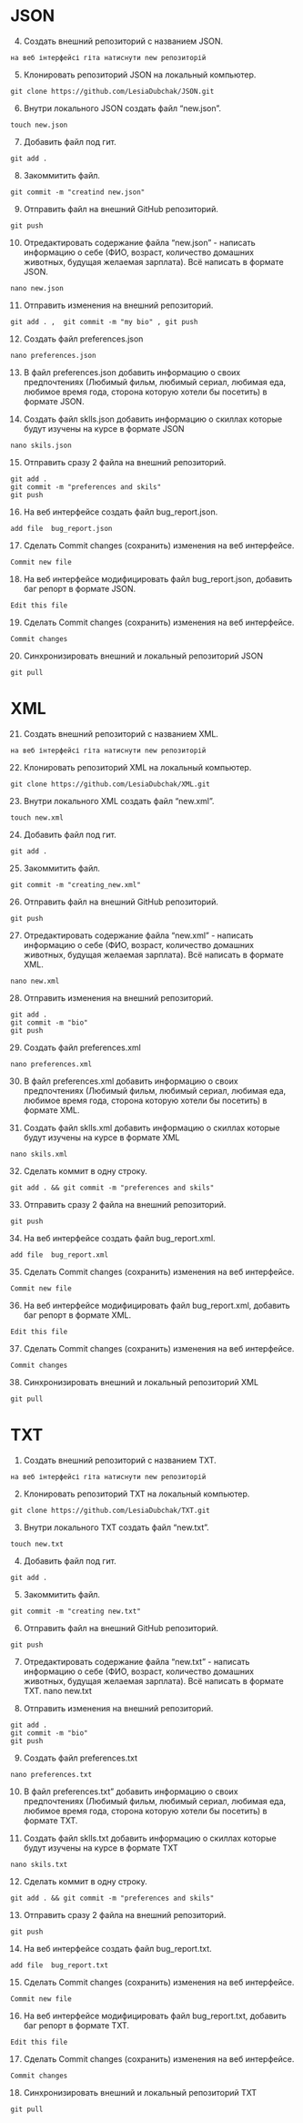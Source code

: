 # JSON

4. Создать внешний репозиторий c названием JSON.  
```
на веб інтерфейсі гіта натиснути new репозиторій
 ```
5. Клонировать репозиторий JSON на локальный компьютер.      
 ```
git clone https://github.com/LesiaDubchak/JSON.git  
```
6. Внутри локального JSON создать файл “new.json”.   
 ```
touch new.json
```
7. Добавить файл под гит. 
```
git add .
```
8. Закоммитить файл.
```
git commit -m "creatind new.json"
```
9. Отправить файл на внешний GitHub репозиторий.    
 ```
git push
```
10. Отредактировать содержание файла “new.json” - написать информацию о себе (ФИО, возраст, количество домашних животных, будущая желаемая зарплата). Всё написать в формате JSON.       
```
nano new.json
```
11. Отправить изменения на внешний репозиторий.  
```
git add . ,  git commit -m "my bio" , git push
```
12. Создать файл preferences.json
```
nano preferences.json
```
13. В файл preferences.json добавить информацию о своих предпочтениях (Любимый фильм, любимый сериал, любимая еда, любимое время года, сторона которую хотели бы посетить) в формате JSON.
 
14. Создать файл sklls.json добавить информацию о скиллах которые будут изучены на курсе в формате JSON
```
nano skils.json
```
15. Отправить сразу 2 файла на внешний репозиторий.
```
git add .  
git commit -m "preferences and skils"
git push
```
16. На веб интерфейсе создать файл bug_report.json.
 ```
add file  bug_report.json
```
17. Сделать Commit changes (сохранить) изменения на веб интерфейсе.
```
Commit new file
``` 
18. На веб интерфейсе модифицировать файл bug_report.json, добавить баг репорт в формате JSON.
 ```
Edit this file
 ```
19. Сделать Commit changes (сохранить) изменения на веб интерфейсе.
```
Commit changes
```
20. Синхронизировать внешний и локальный репозиторий JSON   
```
git pull
```

# XML
21. Создать внешний репозиторий c названием XML.
```
на веб інтерфейсі гіта натиснути new репозиторій
```
22. Клонировать репозиторий XML на локальный компьютер.
```
git clone https://github.com/LesiaDubchak/XML.git
```
23. Внутри локального XML создать файл “new.xml”.
```
touch new.xml
```
24. Добавить файл под гит.
```
git add .
```
25. Закоммитить файл.
```
git commit -m "creating_new.xml"
```
26. Отправить файл на внешний GitHub репозиторий.
```
git push
```
27. Отредактировать содержание файла “new.xml” - написать информацию о себе (ФИО, возраст, количество домашних животных, будущая желаемая зарплата). Всё написать в формате XML.
```
nano new.xml
```
28. Отправить изменения на внешний репозиторий.
```
git add . 
git commit -m "bio"
git push
```
29. Создать файл preferences.xml
```
nano preferences.xml
```
30. В файл preferences.xml добавить информацию о своих предпочтениях (Любимый фильм, любимый сериал, любимая еда, любимое время года, сторона которую хотели бы посетить) в формате XML.
 
31. Создать файл sklls.xml добавить информацию о скиллах которые будут изучены на курсе в формате XML
```
nano skils.xml
```
32. Сделать коммит в одну строку.
```
git add . && git commit -m "preferences and skils"
```
33. Отправить сразу 2 файла на внешний репозиторий.
```
git push
```
34. На веб интерфейсе создать файл bug_report.xml.
```
add file  bug_report.xml
```
35. Сделать Commit changes (сохранить) изменения на веб интерфейсе.
```
Commit new file
```
36. На веб интерфейсе модифицировать файл bug_report.xml, добавить баг репорт в формате XML.
```
Edit this file
```
37. Сделать Commit changes (сохранить) изменения на веб интерфейсе.
 ```
Commit changes
 ```
38. Синхронизировать внешний и локальный репозиторий XML        
```
git pull
```

# TXT
1. Создать внешний репозиторий c названием TXT.
```
на веб інтерфейсі гіта натиснути new репозиторій
```
2. Клонировать репозиторий TXT на локальный компьютер.
```
git clone https://github.com/LesiaDubchak/TXT.git
```
3. Внутри локального TXT создать файл “new.txt”.
```
touch new.txt
```
4. Добавить файл под гит.
```
git add .
```
5. Закоммитить файл.
```
git commit -m "creating new.txt"
```
6. Отправить файл на внешний GitHub репозиторий.
```
git push
```
7. Отредактировать содержание файла “new.txt” - написать информацию о себе (ФИО, возраст, количество домашних животных, будущая желаемая зарплата). Всё написать в формате TXT.
nano new.txt

8. Отправить изменения на внешний репозиторий.
```
git add . 
git commit -m "bio"  
git push
```
9. Создать файл preferences.txt
```
nano preferences.txt
```
10. В файл preferences.txt” добавить информацию о своих предпочтениях (Любимый фильм, любимый сериал, любимая еда, любимое время года, сторона которую хотели бы посетить) в формате TXT.
 
11. Создать файл sklls.txt добавить информацию о скиллах которые будут изучены на курсе в формате TXT
```
nano skils.txt
```
12. Сделать коммит в одну строку.
```
git add . && git commit -m "preferences and skils"
```
13. Отправить сразу 2 файла на внешний репозиторий.
```
git push
```
14. На веб интерфейсе создать файл bug_report.txt.
```
add file  bug_report.txt
 ```
15. Сделать Commit changes (сохранить) изменения на веб интерфейсе.
```
Commit new file
```
16. На веб интерфейсе модифицировать файл bug_report.txt, добавить баг репорт в формате TXT.
```
Edit this file
```
17. Сделать Commit changes (сохранить) изменения на веб интерфейсе.
```
Commit changes
 ```
18. Синхронизировать внешний и локальный репозиторий TXT
```
git pull
```
